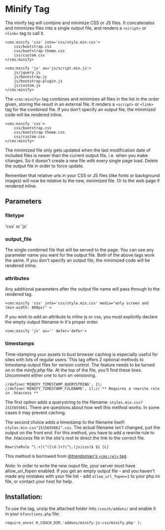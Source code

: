 # Minify Tag
The minify tag will combine and minimize CSS or JS files. It concatenates and minimizes files into a single output file, and renders a `<script>` or `<link>` tag to call it.

    <cms:minify 'css' into='css/style.min.css'>
        css/bootstrap.css
        css/bootstrap-theme.css
        css/custom.css
    </cms:minify>

    <cms:minify 'js' as='js/script.min.js'>
        js/jquery.js
        js/bootstrap.js
        js/bootstrap-plugin.js
        js/custom.js
    </cms:minify>

The `<cms:minify>` tag combines and minimizes all files in the list in the order given, storing the result in an external file. It renders a `<script>` or `<link>` tag for the combined file. If you don't specify an output file, the minimized code will be rendered inline.

    <cms:minify 'css'>
        css/bootstrap.css
        css/bootstrap-theme.css
        css/custom.css
    </cms:minify>

The minimized file only gets updated when the last modification date of included files is newer than the current output file, i.e. when you make changes. So it doesn't create a new file with every single page load. Delete the output file in order to force update. 

Remember that relative urls in your CSS or JS files (like fonts or background images) will now be relative to the new, minimized file. Or to the web page if rendered inline.

## Parameters

### filetype
'css' or 'js'

### output_file
The single combined file that will be served to the page. You can use any parameter name you want for the output file. Both of the above tags work the same. If you don't specify an output file, the minimized code will be rendered inline.

### attributes
Any additional parameters after the output file name will pass through to the rendered tag.

	<cms:minify 'css' into='css/style.min.css' media="only screen and (min-width: 800px)" >
	
If you wish to add an attribute to _inline_ js or css, you must explicitly declare the empty output filename in it's proper order.

	<cms:minify 'js' as='' defer='defer'>

### timestamps
Time-stamping your assets to bust browser caching is especially useful for sites with lots of regular users. This tag offers 2 optional methods to timestamp output files for version control. The feature needs to be turned on in the _minify.php_ file. At the top of the file, you'll find these lines. Uncomment either one to turn on versioning.

    //define('MINIFY_TIMESTAMP_QUERYSTRING', 1);
    //define('MINIFY_TIMESTAMP_FILENAME', 1);// ** Requires a rewrite rule in .htaccess **

The first option adds a querystring to the filename: `styles.min.css?1515655661`. There are questions about how well this method works. In some cases it may prevent caching.

The second choice adds a timestamp to the filename itself: `styles.min.css^1515655661^.css`. The actual filename isn't changed, just the output on the front end. For this method, you have to add a rewrite rule to the .htaccess file in the site's root to direct the link to the correct file.

    RewriteRule ^(.+)\^([\d-]+)\^\.(js|css)$ $1 [L]
    
This method is borrowed from [@trendoman's `<cms:rel>` tag](https://www.couchcms.com/forum/viewtopic.php?f=8&t=10644). 

_Note:_ In order to write the new ouput file, your server must have allow_url_fopen enabled.  If you get an empty output file - and you haven't made any mistakes with your file list - add `allow_url_fopen=1` to your php.ini file, or contact your host for help.
 
## Installation:
To use the tag, unzip the attached folder into `/couch/addons/` and enable it in your `kfunctions.php` file:

    require_once( K_COUCH_DIR.'addons/minify-js-css/minify.php' );
